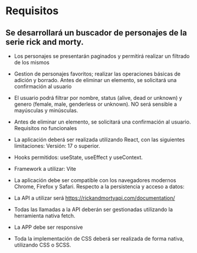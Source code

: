 # Requisitos

## Se desarrollará un buscador de personajes de la serie rick and morty.

* Los personajes se presentarán paginados y permitirá realizar un filtrado de los mismos

* Gestion de personajes favoritos; realizar las operaciones básicas de adición y borrado. Antes de eliminar un elemento, se solicitará una confirmación al usuario

* El usuario podrá filtrar por nombre, status (alive, dead or unknown) y genero (female, male, genderless or unknown). NO será sensible a mayúsculas y minúsculas.

* Antes de eliminar un elemento, se solicitará una confirmación al usuario.
Requisitos no funcionales

* La aplicación deberá ser realizada utilizando React, con las siguientes limitaciones:
Versión: 17 o superior.

* Hooks permitidos: useState, useEffect y useContext.

* Framework a utilizar: Vite

* La aplicación debe ser compatible con los navegadores modernos Chrome, Firefox y Safari.
Respecto a la persistencia y acceso a datos:

* La API a utilizar será https://rickandmortyapi.com/documentation/

* Todas las llamadas a la API deberán ser gestionadas utilizando la herramienta nativa fetch.

* La APP debe ser responsive

* Toda la implementación de CSS deberá ser realizada de forma nativa, utilizando CSS o SCSS.
